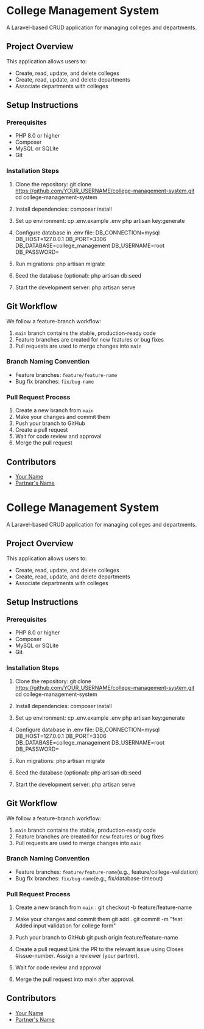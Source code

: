 # College Management System

A Laravel-based CRUD application for managing colleges and departments.

## Project Overview

This application allows users to:
- Create, read, update, and delete colleges
- Create, read, update, and delete departments
- Associate departments with colleges

## Setup Instructions

### Prerequisites
- PHP 8.0 or higher
- Composer
- MySQL or SQLite
- Git

### Installation Steps

1. Clone the repository:
git clone https://github.com/YOUR_USERNAME/college-management-system.git cd college-management-system

2. Install dependencies:
composer install

3. Set up environment:
cp .env.example .env php artisan key:generate

4. Configure database in .env file:
DB_CONNECTION=mysql DB_HOST=127.0.0.1 DB_PORT=3306 DB_DATABASE=college_management DB_USERNAME=root DB_PASSWORD=

5. Run migrations:
php artisan migrate

6. Seed the database (optional):
php artisan db:seed

7. Start the development server:
php artisan serve
## Git Workflow

We follow a feature-branch workflow:

1. `main` branch contains the stable, production-ready code
2. Feature branches are created for new features or bug fixes
3. Pull requests are used to merge changes into `main`

### Branch Naming Convention

- Feature branches: `feature/feature-name`
- Bug fix branches: `fix/bug-name`

### Pull Request Process

1. Create a new branch from `main`
2. Make your changes and commit them
3. Push your branch to GitHub
4. Create a pull request
5. Wait for code review and approval
6. Merge the pull request

## Contributors

- [Your Name](https://github.com/YOUR_USERNAME)
- [Partner's Name](https://github.com/PARTNER_USERNAME)
# College Management System

A Laravel-based CRUD application for managing colleges and departments.

## Project Overview

This application allows users to:
- Create, read, update, and delete colleges
- Create, read, update, and delete departments
- Associate departments with colleges

## Setup Instructions

### Prerequisites
- PHP 8.0 or higher
- Composer
- MySQL or SQLite
- Git

### Installation Steps

1. Clone the repository:
git clone https://github.com/YOUR_USERNAME/college-management-system.git cd college-management-system

2. Install dependencies:
composer install

3. Set up environment:
cp .env.example .env php artisan key:generate

4. Configure database in .env file:
DB_CONNECTION=mysql DB_HOST=127.0.0.1 DB_PORT=3306 DB_DATABASE=college_management DB_USERNAME=root DB_PASSWORD=

5. Run migrations:
php artisan migrate

6. Seed the database (optional):
php artisan db:seed

7. Start the development server:
php artisan serve
## Git Workflow

We follow a feature-branch workflow:

1. `main` branch contains the stable, production-ready code
2. Feature branches are created for new features or bug fixes
3. Pull requests are used to merge changes into `main`

### Branch Naming Convention

- Feature branches: `feature/feature-name`(e.g., feature/college-validation)
- Bug fix branches: `fix/bug-name`(e.g., fix/database-timeout)

### Pull Request Process

1. Create a new branch from `main` :
git checkout -b feature/feature-name

2. Make your changes and commit them
git add .
git commit -m "feat: Added input validation for college form"
   
3. Push your branch to GitHub
git push origin feature/feature-name
   
4. Create a pull request
Link the PR to the relevant issue using Closes #issue-number.
Assign a reviewer (your partner).
   
5. Wait for code review and approval
    
6. Merge the pull request into main after approval.

## Contributors

- [Your Name](https://github.com/kuonji21)
- [Partner's Name](https://github.com/PARTNER_USERNAME)
